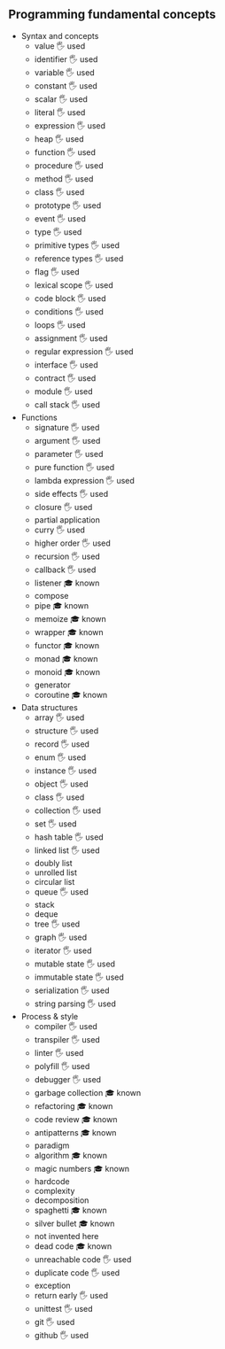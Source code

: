 ## Programming fundamental concepts

- Syntax and concepts
  - value  🖐️ used
  - identifier  🖐️ used
  - variable  🖐️ used
  - constant  🖐️ used
  - scalar  🖐️ used
  - literal  🖐️ used
  - expression  🖐️ used
  - heap  🖐️ used
  - function  🖐️ used
  - procedure  🖐️ used
  - method  🖐️ used
  - class  🖐️ used
  - prototype  🖐️ used
  - event  🖐️ used
  - type  🖐️ used
  - primitive types  🖐️ used
  - reference types  🖐️ used
  - flag  🖐️ used
  - lexical scope  🖐️ used
  - code block  🖐️ used 
  - conditions  🖐️ used
  - loops  🖐️ used
  - assignment  🖐️ used
  - regular expression  🖐️ used
  - interface  🖐️ used
  - contract  🖐️ used
  - module  🖐️ used
  - call stack  🖐️ used
- Functions
  - signature  🖐️ used
  - argument   🖐️ used
  - parameter  🖐️ used
  - pure function  🖐️ used
  - lambda expression  🖐️ used
  - side effects  🖐️ used
  - closure  🖐️ used
  - partial application
  - curry  🖐️ used
  - higher order  🖐️ used
  - recursion  🖐️ used
  - callback  🖐️ used
  - listener  🎓 known
  - compose
  - pipe  🎓 known
  - memoize  🎓 known
  - wrapper  🎓 known
  - functor  🎓 known
  - monad  🎓 known
  - monoid  🎓 known
  - generator
  - coroutine  🎓 known
- Data structures
  - array  🖐️ used
  - structure  🖐️ used
  - record  🖐️ used
  - enum  🖐️ used
  - instance  🖐️ used
  - object  🖐️ used
  - class  🖐️ used
  - collection  🖐️ used   
  - set  🖐️ used
  - hash table  🖐️ used
  - linked list  🖐️ used
  - doubly list
  - unrolled list
  - circular list
  - queue  🖐️ used
  - stack
  - deque
  - tree  🖐️ used
  - graph  🖐️ used
  - iterator  🖐️ used
  - mutable state  🖐️ used
  - immutable state  🖐️ used
  - serialization  🖐️ used
  - string parsing  🖐️ used
- Process & style
  - compiler  🖐️ used
  - transpiler  🖐️ used
  - linter  🖐️ used
  - polyfill  🖐️ used
  - debugger   🖐️ used
  - garbage collection  🎓 known
  - refactoring  🎓 known
  - code review  🎓 known
  - antipatterns  🎓 known
  - paradigm
  - algorithm  🎓 known
  - magic numbers  🎓 known
  - hardcode
  - complexity
  - decomposition
  - spaghetti   🎓 known
  - silver bullet   🎓 known
  - not invented here
  - dead code   🎓 known
  - unreachable code  🖐️ used
  - duplicate code  🖐️ used
  - exception
  - return early  🖐️ used
  - unittest  🖐️ used
  - git  🖐️ used
  - github  🖐️ used
